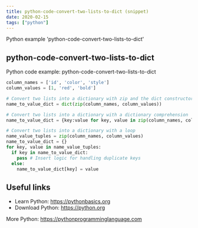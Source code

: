 ```yaml
---
title: python-code-convert-two-lists-to-dict (snippet)
date: 2020-02-15
tags: ["python"]
---
```

Python example 'python-code-convert-two-lists-to-dict'


## python-code-convert-two-lists-to-dict

Python code example: python-code-convert-two-lists-to-dict

```python
column_names = ['id', 'color', 'style']
column_values = [1, 'red', 'bold']

# Convert two lists into a dictionary with zip and the dict constructor
name_to_value_dict = dict(zip(column_names, column_values))

# Convert two lists into a dictionary with a dictionary comprehension
name_to_value_dict = {key:value for key, value in zip(column_names, column_values)}

# Convert two lists into a dictionary with a loop
name_value_tuples = zip(column_names, column_values) 
name_to_value_dict = {} 
for key, value in name_value_tuples: 
  if key in name_to_value_dict: 
    pass # Insert logic for handling duplicate keys 
  else: 
    name_to_value_dict[key] = value


```

## Useful links

- Learn Python: https://pythonbasics.org
- Download Python: https://python.org

More Python: https://pythonprogramminglanguage.com
